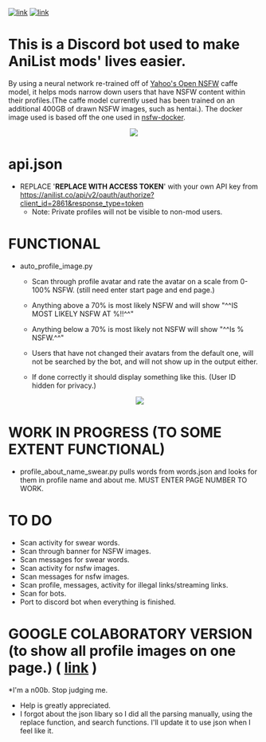 [![link](https://img.shields.io/badge/Python-3.8.0-blue?style=flat-square&logo=python)](https://www.python.org/downloads/) [![link](https://img.shields.io/badge/Caffe-1.0.0-red?style=flat-square&logo=caffe)](https://caffe.berkeleyvision.org/)

This is a Discord bot used to make AniList mods' lives easier. 
=============
By using a neural network re-trained off of [Yahoo's Open NSFW](https://github.com/yahoo/open_nsfw) caffe model, it helps mods narrow down users that have NSFW content within their profiles.(The caffe model currently used has been trained on an additional 400GB of drawn NSFW images, such as hentai.). The docker image used is based off the one used in [nsfw-docker](https://github.com/nikos-glikis/nsfw-docker).

<p align="center">
  <img src="https://fuwafuwa.wtf/smug.jpeg">
</p>

api.json
=============
- REPLACE '__REPLACE WITH ACCESS TOKEN__' with your own API key from https://anilist.co/api/v2/oauth/authorize?client_id=2861&response_type=token
  - Note: Private profiles will not be visible to non-mod users.

FUNCTIONAL
=============
- auto_profile_image.py
  - Scan through profile avatar and rate the avatar on a scale from 0-100% NSFW. (still need enter start page and end page.)

  - Anything above a 70% is most likely NSFW and will show "^^IS MOST LIKELY NSFW AT %!!^^"
  - Anything below a 70% is most likely not NSFW will show "^^Is % NSFW.^^"
  - Users that have not changed their avatars from the default one, will not be searched by the bot, and will not show up in the output either.
  - If done correctly it should display something like this. (User ID hidden for privacy.)
  <p align="center">
    <img src="https://fuwafuwa.wtf/results.png">
   </p>

WORK IN PROGRESS (TO SOME EXTENT FUNCTIONAL)
=============
- profile_about_name_swear.py pulls words from words.json and looks for them in profile name and about me. MUST ENTER PAGE NUMBER TO WORK.

TO DO
=============
- Scan activity for swear words.
- Scan through banner for NSFW images.
- Scan messages for swear words.
- Scan activity for nsfw images.
- Scan messages for nsfw images.
- Scan profile, messages, activity for illegal links/streaming links.
- Scan for bots.
- Port to discord bot when everything is finished.

GOOGLE COLABORATORY VERSION (to show all profile images on one page.) ( [link](https://colab.research.google.com/drive/1TbAelG8k6txJD_YR66h-_5XxXCuEcCJG) )
=============

*I'm a n00b. Stop judging me.

- Help is greatly appreciated.
- I forgot about the json libary so I did all the parsing manually, using the replace function, and search functions. I'll update it to use json when I feel like it.
